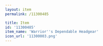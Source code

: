 ```yaml
---
layout: item
permalink: /11300485

title: Item
id: '11300485'
item_name: 'Warrior''s Dependable Headgear'
icon_url: '11300003.png'
---
```


